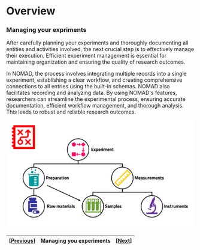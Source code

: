 # Overview
### **Managing your expriments**

After carefully planning your experiments and thoroughly documenting all entities and activities involved, the next crucial step is to effectively manage their execution. Efficient experiment management is essential for maintaining organization and ensuring the quality of research outcomes.

In NOMAD, the process involves integrating multiple records into a single experiment, establishing a clear workflow, and creating comprehensive connections to all entries using the built-in schemas. NOMAD also facilitates recording and analyzing data. By using NOMAD's features, researchers can streamline the experimental process, ensuring accurate documentation, efficient workflow management, and thorough analysis. This leads to robust and reliable research outcomes.

![Alt text](../images/Overview/4.png)

| [[Previous]](5_02_Overview_document.md) |   Managing you experiments   | [[Next]](5_04_Overview_share.md)
|------------|-----------|-------|